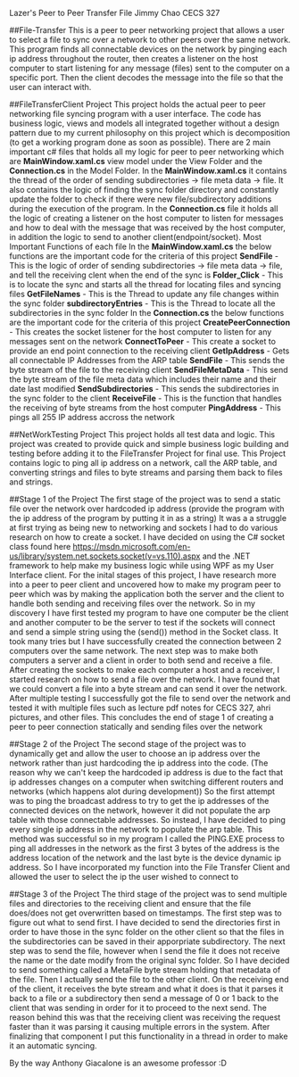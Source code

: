 Lazer's Peer to Peer Transfer File
Jimmy Chao
CECS 327

##File-Transfer
This is a peer to peer networking project that allows a user to select a file to sync over a network to other peers over 
the same network. This program finds all connectable devices on the network by pinging each ip address throughout the router, then
creates a listener on the host computer to start listening for any message (files) sent to the computer on a specific port. Then the 
client decodes the message into the file so that the user can interact with.

##FileTransferClient Project
This project holds the actual peer to peer networking file syncing program with a user interface. The code has business logic, views
and models all integrated together without a design pattern due to my current philosophy on this project which is decomposition 
(to get a working program done as soon as possible). There are 2 main important c# files that holds all my logic for peer to peer networking
which are **MainWindow.xaml.cs** view model under the View Folder and the **Connection.cs** in the Model Folder. In the **MainWindow.xaml.cs**
it contains the thread of the order of sending subdirectories -> file meta data -> file. It also contains the logic of finding the sync
folder directory and constantly update the folder to check if there were new file/subdirectory additions during the execution of the program.
In the **Connection.cs** file it holds all the logic of creating a listener on the host computer to listen for messages and how to deal with the 
message that was received by the host computer, in addition the logic to send to another client(endpoint/socket).
Most Important Functions of each file
In the **MainWindow.xaml.cs** the below functions are the important code for the criteria of this project
**SendFile** - This is the logic of order of sending subdirectories -> file meta data -> file, and tell the receiving clent when the end of the sync is
**Folder_Click** - This is to locate the sync and starts all the thread for locating files and syncing files
**GetFileNames** - This is the Thread to update any file changes within the sync folder
**subdirectoryEntries** - This is the Thread to locate all the subdirectories in the sync folder
In the **Connection.cs** the below functions are the important code for the criteria of this project
**CreatePeerConnection** - This creates the socket listener for the host computer to listen for any messages sent on the network
**ConnectToPeer** - This create a socket to provide an end point connection to the receiving client 
**GetIpAddress** - Gets all connectable IP Addresses from the ARP table
**SendFile** - This sends the byte stream of the file to the receiving client
**SendFileMetaData** - This send the byte stream of the file meta data which includes their name and their date last modified
**SendSubdirectories** - This sends the subdirectories in the sync folder to the client
**ReceiveFile** - This is the function that handles the receiving of byte streams from the host computer
**PingAddress** - This pings all 255 IP address accross the network

##NetWorkTesting Project
This project holds all test data and logic. This project was created to provide quick and simple business logic building and testing before
adding it to the FileTransfer Project for final use. This Project contains logic to ping all ip address on a network, call the ARP table,
and converting strings and files to byte streams and parsing them back to files and strings.

##Stage 1 of the Project
The first stage of the project was to send a static file over the network over hardcoded ip address (provide the program with the ip address of the program by putting it in as a string)
It was a a struggle at first trying as being new to networking and sockets I had to do various research on how to create a socket. I have decided on using the C# socket class found here
https://msdn.microsoft.com/en-us/library/system.net.sockets.socket(v=vs.110).aspx 
and the .NET framework to help make my business logic while using WPF as my User Interface client. For the inital stages of this project, I have research more into a peer to peer client
and uncovered how to make my program peer to peer which was by making the application both the server and the client to handle both sending and receiving files over the network. So in my
discovery I have first tested my program to have one computer be the client and another computer to be the server to test if the sockets will connect and send a simple string using the (send()) 
method in the Socket class. It took many tries but I have successfully created the connection between 2 computers over the same network. The next step was to make both computers a server and a client
in order to both send and receive a file. After creating the sockets to make each computer a host and a receiver, I started research on how to send a file over the network. I have found 
that we could convert a file into a byte stream and can send it over the network. After multiple testing I successfully got the file to send over the network and tested it with multiple files such as
lecture pdf notes for CECS 327, ahri pictures, and other files. This concludes the end of stage 1 of creating a peer to peer connection statically and sending files over the network

##Stage 2 of the Project
The second stage of the project was to dynamically get and allow the user to choose an ip address over the network rather than just hardcoding the ip address into the code. (The reason why 
we can't keep the hardcoded ip address is due to the fact that ip addresses changes on a computer when switching different routers and networks (which happens alot during development))
So the first attempt was to ping the broadcast address to try to get the ip addresses of the connected devices on the network, however it did not populate the arp table with those connectable
addresses. So instead, I have decided to ping every single ip address in the network to populate the arp table. This method was successful so in my program I called the PING.EXE process to ping all addresses 
in the network as the first 3 bytes of the address is the address location of the network and the last byte is the device dynamic ip address. So I have incorporated my function into the File Transfer Client and allowed
the user to select the ip the user wished to connect to

##Stage 3 of the Project
The third stage of the project was to send multiple files and directories to the receiving client and ensure that the file does/does not get overwritten based on timestamps.
The first step was to figure out what to send first. I have decided to send the directories first in order to have those in the sync folder on the other client so that the files
in the subdirectories can be saved in their apporpriate subdirectory. The next step was to send the file, however when I send the file it does not receive the name or the date modify
from the original sync folder. So I have decided to send something called a MetaFile byte stream holding that metadata of the file. Then I actually send the file to the other client.
On the receiving end of the client, it receives the byte stream and what it does is that it parses it back to a file or a subdirectory then send a message of 0 or 1 back to the client that
was sending in order for it to proceed to the next send. The reason behind this was that the receiving client was receiving the request faster than it was parsing it causing multiple
errors in the system. After finalizing that component I put this functionality in a thread in order to make it an automatic syncing.

By the way Anthony Giacalone is an awesome professor :D 